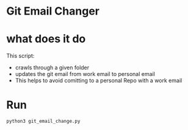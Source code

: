 # Git Email Changer

# what does it do
This script:
- crawls through a given folder
- updates the git email from work email to personal email
- This helps to avoid comitting to a personal Repo with a work email

# Run
```
python3 git_email_change.py
```